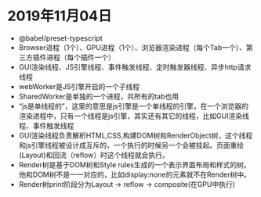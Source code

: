 # 2019年11月04日

- @babel/preset-typescript
- Browser进程（1个）、GPU进程（1个）、浏览器渲染进程（每个Tab一个）、第三方插件进程（每个插件一个）
- GUI渲染线程、JS引擎线程、事件触发线程、定时触发器线程、异步http请求线程
- webWorker是JS引擎开启的一个子线程
- SharedWorker是单独的一个进程，共所有的tab也用
- “js是单线程的”，这里的意思是js引擎是一个单线程的引擎，在一个浏览器的渲染进程中，只有一个线程是js引擎，其实还有其它的线程，比如GUI渲染线程、事件触发线程
- GUI渲染线程负责解析HTML,CSS,构建DOM树和RenderObject树，这个线程和js引擎线程被设计成互斥的，一个执行的时候另一个会被挂起。页面重绘(Layout)和回流（reflow）时这个线程就会执行。
- Render树是基于DOM树和Style rules生成的一个表示界面布局和样式的树。他和DOM树不是一一对应的，比如display:none的元素就不在Render树中。
- Render树print阶段分为Layout -> reflow -> composite(在GPU中执行)

